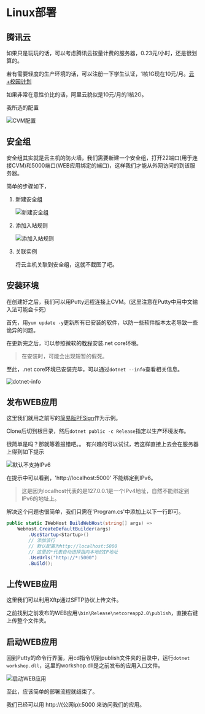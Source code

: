 # Linux部署

## 腾讯云

如果只是玩玩的话，可以考虑腾讯云按量计费的服务器，0.23元/小时，还是很划算的。

若有需要轻度的生产环境的话，可以注册一下学生认证，1核1G现在10元/月。[云+校园计划](https://cloud.tencent.com/act/campus)

如果非常在意性价比的话，阿里云貌似是10元/月的1核2G。

我所选的配置

![CVM配置](../Images/aspnetcore/Linux部署/CVM配置.png)

## 安全组

安全组其实就是云主机的防火墙，我们需要新建一个安全组，打开22端口(用于连接CVM)和5000端口(WEB应用绑定的端口)，这样我们才能从外网访问的到该服务器。

简单的步骤如下，

1. 新建安全组

    ![新建安全组](../Images/aspnetcore/Linux部署/新建安全组.png)

2. 添加入站规则

    ![添加入站规则](../Images/aspnetcore/Linux部署/添加入站规则.png)

3. 关联实例

    将云主机关联到安全组，这就不截图了吧。

## 安装环境

在创建好之后，我们可以用Putty远程连接上CVM。(这里注意在Putty中用中文输入法可能会卡死)

首先，用`yum update -y`更新所有已安装的软件，以防一些软件版本太老导致一些诡异的问题。

在更新完之后，可以参照微软的[教程](https://www.microsoft.com/net/learn/get-started/linux/centos)安装.net core环境。
> 在安装时，可能会出现短暂的假死。

至此，.net core环境已安装完毕，可以通过`dotnet --info`查看相关信息。

![dotnet-info](../Images/aspnetcore/Linux部署/dotnet-info.png)

## 发布WEB应用

这里我们就用之前写的[简易版PFSign](https://github.com/panfengstudio/workshop/tree/2018/05/05)作为示例。

Clone后切到根目录，然后`dotnet public -c Release`指定以生产环境发布。

很简单是吗？那就等着报错吧。。
有兴趣的可以试试，若这样直接上去会在服务器上得到如下提示

![默认不支持IPv6](../Images/aspnetcore/Linux部署/默认不支持IPv6.png)

在提示中可以看到，'http://localhost:5000' 不能绑定到IPv6。
> 这是因为localhost代表的是127.0.0.1是一个IPv4地址，自然不能绑定到IPv6的地址上。

解决这个问题也很简单，我们只需在'Program.cs'中添加上以下一行即可。

```cs
public static IWebHost BuildWebHost(string[] args) =>
    WebHost.CreateDefaultBuilder(args)
        .UseStartup<Startup>()
        // 添加该行
        // 默认配置为http://localhost:5000
        // 这里的*代表自动选择指向本地的IP地址
        .UseUrls("http://*:5000")
        .Build();
```

## 上传WEB应用

这里我们可以利用Xftp通过SFTP协议上传文件。

之前找到之前发布的WEB应用`\bin\Release\netcoreapp2.0\publish`，直接右键上传整个文件夹。

## 启动WEB应用

回到Putty的命令行界面，用cd指令切到publish文件夹的目录中，运行`dotnet workshop.dll`，这里的workshop.dll是之前发布的应用入口文件。

![启动WEB应用](../Images/aspnetcore/Linux部署/启动WEB应用.png)

至此，应该简单的部署流程就结束了。

我们已经可以用 http://(公网ip):5000 来访问我们的应用。